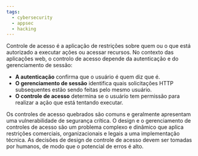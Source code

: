 ```yaml
---
tags:
  - cybersecurity
  - appsec
  - hacking
---
```

Controle de acesso é a aplicação de restrições sobre quem ou o que está autorizado a executar ações ou acessar recursos. No contexto das aplicações web, o controlo de acesso depende da autenticação e do gerenciamento de sessão:

- **A autenticação** confirma que o usuário é quem diz que é.
- **O gerenciamento de sessão** identifica quais solicitações HTTP subsequentes estão sendo feitas pelo mesmo usuário.
- **O controle de acesso** determina se o usuário tem permissão para realizar a ação que está tentando executar.

Os controles de acesso quebrados são comuns e geralmente apresentam uma vulnerabilidade de segurança crítica. O design e o gerenciamento de controles de acesso são um problema complexo e dinâmico que aplica restrições comerciais, organizacionais e legais a uma implementação técnica. As decisões de design de controle de acesso devem ser tomadas por humanos, de modo que o potencial de erros é alto.